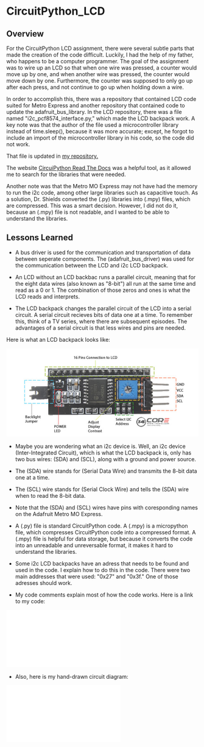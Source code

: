 # CircuitPython_LCD

## Overview

For the CircuitPython LCD assignment, there were several subtle parts that made the creation of the code difficult. Luckily, I had the help of my father, who happens to be a computer programmer. The goal of the assignment was to wire up an LCD so that when one wire was pressed, a counter would move up by one, and when another wire was pressed, the counter would move down by one. Furthermore, the counter was supposed to only go up after each press, and not continue to go up when holding down a wire.

In order to accomplish this, there was a repository that contained LCD code suited for Metro Express and another repository that contained code to update the adafruit_bus_library. In the LCD repository, there was a file named "i2c_pcf8574_interface.py," which made the LCD backpack work. A key note was that the author of the file used a microcontroller library instead of time.sleep(), because it was more accurate; except, he forgot to include an import of the microcontroller library in his code, so the code did not work.

That file is updated in [my repository.](https://github.com/lfrank01/CircuitPython/blob/main/CircuitPython_LCD/i2c_pcf8574_interface.py)

The website [CircuiPython Read The Docs](https://readthedocs.org/projects/circuitpython/) was a helpful tool, as it allowed me to search for the libraries that were needed.

Another note was that the Metro MO Express may not have had the memory to run the i2c code, among other large libraries such as capacitive touch. As a solution, Dr. Shields converted the (.py) libraries into (.mpy) files, which are compressed. This was a smart decision. However, I did not do it, because an (.mpy) file is not readable, and I wanted to be able to understand the libraries.

## Lessons Learned

* A bus driver is used for the communication and transportation of data between seperate components. The (adafruit_bus_driver) was used for the communication between the LCD and i2c LCD backpack. 

* An LCD without an LCD backbac runs a parallel circuit, meaning that for the eight data wires (also known as "8-bit") all run at the same time and read as a 0 or 1. The combination of those zeros and ones is what the LCD reads and interprets.

* The LCD backpack changes the parallel circuit of the LCD into a serial circuit. A serial circuit recieves bits of data one at a time. To remember this, think of a TV series, where there are subsequent episodes. The advantages of a serial circuit is that less wires and pins are needed.

Here is what an LCD backpack looks like:

![CircuitPython_LCD_Screenshot](/CircuitPython_LCD/Luke-Engineering_III-CircuitPython_LCD_Backpack.png)

* Maybe you are wondering what an i2c device is. Well, an i2c device (Inter-Integrated Circuit), which is what the LCD backpack is, only has two bus wires: (SDA) and (SCL), along with a ground and power source.

* The (SDA) wire stands for (Serial Data Wire) and transmits the 8-bit data one at a time.

* The (SCL) wire stands for (Serial Clock Wire) and tells the (SDA) wire when to read the 8-bit data.

* Note that the (SDA) and (SCL) wires have pins with coresponding names on the Adafruit Metro MO Express.

* A (.py) file is standard CircuitPython code. A (.mpy) is a micropython file, which compresses CircuitPython code into a compressed format. A (.mpy) file is helpful for data storage, but because it converts the code into an unreadable and unreversable format, it makes it hard to understand the libraries.

* Some i2c LCD backpacks have an adress that needs to be found and used in the code. I explain how to do this in the code. There were two main addresses that were used: "0x27" and "0x3f." One of those adresses should work.

* My code comments explain most of how the code works. Here is a link to my code:

![CircuitPython_LCD_Code](/CircuitPython_LCD/Luke-Engineering_III-CircuitPython_LCD.py)

* Also, here is my hand-drawn circuit diagram:

![CicuitPython_LCD_Circuit_Diagram](/CircuitPython_LCD/Luke-Engineering_III-CircuitPython_LCD_Circuit_Diagram.pdf)

